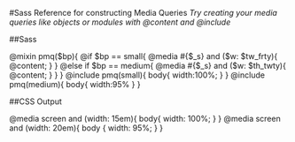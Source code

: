 #Sass Reference for constructing Media Queries
*Try creating your media queries like objects or modules with @content and @include*

##Sass

@mixin pmq($bp){
  @if $bp == small{ 
    @media #{$_s} and ($w: $tw_frty){ 
      @content; 
    }
  }
  @else if $bp == medium{ 
    @media #{$_s} and ($w: $th_twty){ 
      @content; 
    }
  }
}
@include pmq(small){
  body{
    width:100%;
  }
}
@include pmq(medium){
  body{
    width:95%
  }
}

##CSS Output

@media screen and (width: 15em){
  body{
    width: 100%;
  }
}
@media screen and (width: 20em){
  body {
    width: 95%;
  }
}

